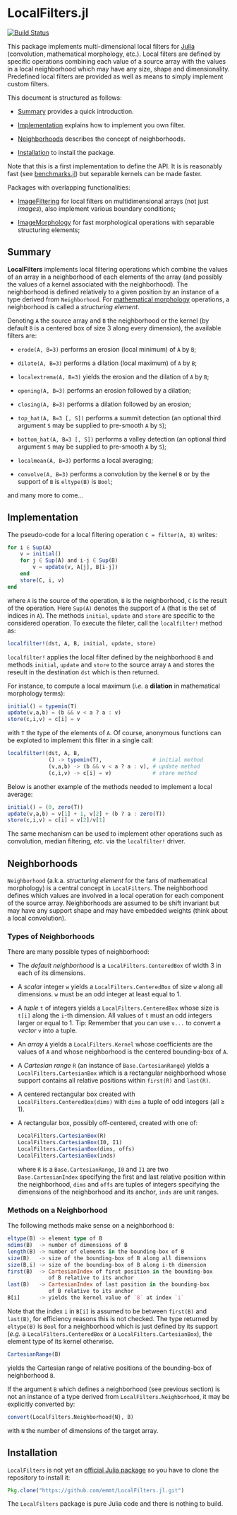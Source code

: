 # LocalFilters.jl

[![Build Status](https://travis-ci.org/emmt/LocalFilters.jl.svg?branch=master)](https://travis-ci.org/emmt/LocalFilters.jl)

This package implements multi-dimensional local filters for
[Julia](http://julialang.org/) (convolution, mathematical morphology, etc.).
Local filters are defined by specific operations combining each value of a
source array with the values in a local neighborhood which may have any size,
shape and dimensionality.  Predefined local filters are provided as well as
means to simply implement custom filters.

This document is structured as follows:

* [Summary](#summary) provides a quick introduction.

* [Implementation](#implementation) explains how to implement you own filter.

* [Neighborhoods](#neighborhoods) describes the concept of neighborhoods.

* [Installation](#installation) to install the package.

Note that this is a first implementation to define the API.  It is is
reasonably fast (see [benchmarks.jl](src/benchmarks.jl)) but separable kernels
can be made faster.

Packages with overlapping functionalities:

* [ImageFiltering](https://github.com/JuliaImages/ImageFiltering.jl) for local
  filters on multidimensional arrays (not just *images*), also implement
  various boundary conditions;

* [ImageMorphology](https://github.com/JuliaImages/ImageMorphology.jl) for fast
  morphological operations with separable structuring elements;


## Summary

**LocalFilters** implements local filtering operations which combine the values
of an array in a neighborhood of each elements of the array (and possibly the
values of a kernel associated with the neighborhood).  The neighborhood is
defined relatively to a given position by an instance of a type derived from
`Neighborhood`.  For
[mathematical morphology](https://en.wikipedia.org/wiki/Mathematical_morphology)
operations, a neighborhood is called a *structuring element*.

Denoting `A` the source array and `B` the neighborhood or the kernel (by
default `B` is a centered box of size 3 along every dimension), the available
filters are:

* `erode(A, B=3)` performs an erosion (local minimum) of `A` by `B`;

* `dilate(A, B=3)` performs a dilation (local maximum) of `A` by `B`;

* `localextrema(A, B=3)` yields the erosion and the dilation of `A` by `B`;

* `opening(A, B=3)` performs an erosion followed by a dilation;

* `closing(A, B=3)` performs a dilation followed by an erosion;

* `top_hat(A, B=3 [, S])` performs a summit detection (an optional third
  argument `S` may be supplied to pre-smooth `A` by `S`);

* `bottom_hat(A, B=3 [, S])` performs a valley detection (an optional third
  argument `S` may be supplied to pre-smooth `A` by `S`);

* `localmean(A, B=3)` performs a local averaging;

* `convolve(A, B=3)` performs a convolution by the kernel `B` or by the support
  of `B` is `eltype(B)` is `Bool`;

and many more to come...


## Implementation

The pseudo-code for a local filtering operation `C = filter(A, B)` writes:

```julia
for i ∈ Sup(A)
    v = initial()
    for j ∈ Sup(A) and i-j ∈ Sup(B)
        v = update(v, A[j], B[i-j])
    end
    store(C, i, v)
end
```

where `A` is the source of the operation, `B` is the neighborhood, `C` is the
result of the operation.  Here `Sup(A)` denotes the support of `A` (that is the
set of indices in `A`).  The methods `initial`, `update` and `store` are
specific to the considered operation.  To execute the fileter, call the
`localfilter!` method as:

```julia
localfilter!(dst, A, B, initial, update, store)
```

`localfilter!` applies the local filter defined by the neighborhood `B` and
methods `initial`, `update` and `store` to the source array `A` and stores the
reseult in the destination `dst` which is then returned.

For instance, to compute a local maximum (*i.e.* a **dilation** in mathematical
morphology terms):

```julia
initial() = typemin(T)
update(v,a,b) = (b && v < a ? a : v)
store(c,i,v) = c[i] = v
```

with `T` the type of the elements of `A`.  Of course, anonymous functions can
be exploted to implement this filter in a single call:

```julia
localfilter!(dst, A, B,
             () -> typemin(T),                # initial method
             (v,a,b) -> (b && v < a ? a : v), # update method
             (c,i,v) -> c[i] = v)             # store method
```

Below is another example of the methods needed to implement a local average:

```julia
initial() = (0, zero(T))
update(v,a,b) = v[1] + 1, v[2] + (b ? a : zero(T))
store(c,i,v) = c[i] = v[2]/v[1]
```

The same mechanism can be used to implement other operations such as
convolution, median filtering, *etc.* via the `localfilter!` driver.


## Neighborhoods

`Neighborhood` (a.k.a. *structuring element* for the fans of mathematical
morphology) is a central concept in `LocalFilters`.  The neighborhood defines
which values are involved in a local operation for each component of the source
array.  Neighborhoods are assumed to be shift invariant but may have any
support shape and may have embedded weights (think about a local convolution).


### Types of Neighborhoods

There are many possible types of neighborhood:

* The *default neighborhood* is a `LocalFilters.CenteredBox` of width 3 in each
  of its dimensions.

* A *scalar* integer `w` yields a `LocalFilters.CenteredBox` of size `w` along
  all dimensions.  `w` must be an odd integer at least equal to 1.

* A *tuple* `t` of integers yields a `LocalFilters.CenteredBox` whose size is
  `t[i]` along the `i`-th dimension.  All values of `t` must an odd integers
  larger or equal to 1.  Tip: Remember that you can use `v...` to convert a
  *vector* `v` into a tuple.

* An *array* `A` yields a `LocalFilters.Kernel` whose coefficients are the
  values of `A` and whose neighborhood is the centered bounding-box of `A`.

* A *Cartesian range* `R` (an instance of `Base.CartesianRange`) yields a
  `LocalFilters.CartesianBox` which is a rectangular neighborhood whose support
  contains all relative positions within `first(R)` and `last(R)`.

* A centered rectangular box created with `LocalFilters.CenteredBox(dims)`
  with `dims` a tuple of odd integers (all ≥ 1).

* A rectangular box, possibly off-centered, created with one of:

  ```julia
  LocalFilters.CartesianBox(R)
  LocalFilters.CartesianBox(I0, I1)
  LocalFilters.CartesianBox(dims, offs)
  LocalFilters.CartesianBox(inds)
  ```

  where `R` is a `Base.CartesianRange`, `I0` and `I1` are two
  `Base.CartesianIndex` specifying the first and last relative position within
  the neighborhood, `dims` and `offs` are tuples of integers specifying the
  dimensions of the neighborhood and its anchor, `inds` are unit ranges.


### Methods on a Neighborhood

The following methods make sense on a neighborhood `B`:

```julia
eltype(B) -> element type of B
ndims(B)  -> number of dimensions of B
length(B) -> number of elements in the bounding-box of B
size(B)   -> size of the bounding-box of B along all dimensions
size(B,i) -> size of the bounding-box of B along i-th dimension
first(B)  -> CartesianIndex of first position in the bounding-box
             of B relative to its anchor
last(B)   -> CartesianIndex of last position in the bounding-box
             of B relative to its anchor
B[i]      -> yields the kernel value of `B` at index `i`
```

Note that the index `i` in `B[i]` is assumed to be between `first(B)` and
`last(B)`, for efficiency reasons this is not checked.  The type returned by
`eltype(B)` is `Bool` for a neighborhood which is just defined by its support
(*e.g.* a `LocalFilters.CenteredBox` or a `LocalFilters.CartesianBox`), the
element type of its kernel otherwise.

```julia
CartesianRange(B)
```

yields the Cartesian range of relative positions of the bounding-box of
neighborhood `B`.

If the argument `B` which defines a neighborhood (see previous section) is not
an instance of a type derived from `LocalFilters.Neighborhood`, it may be
explicitly converted by:

```julia
convert(LocalFilters.Neighborhood{N}, B)
```

with `N` the number of dimensions of the target array.


## Installation

`LocalFilters` is not yet an
[official Julia package](https://pkg.julialang.org/) so you have to clone the
repository to install it:

```julia
Pkg.clone("https://github.com/emmt/LocalFilters.jl.git")
```

The `LocalFilters` package is pure Julia code and there is nothing to build.

